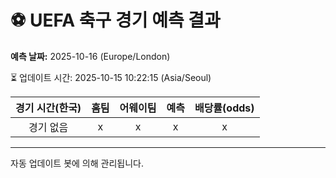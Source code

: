 # ⚽️ UEFA 축구 경기 예측 결과

**예측 날짜:** 2025-10-16 (Europe/London)

⏳ 업데이트 시간: 2025-10-15 10:22:15 (Asia/Seoul)

| 경기 시간(한국) | 홈팀 | 어웨이팀 | 예측 | 배당률(odds) |
|:-------------:|:-----:|:-------:|:-----:|:------------:|
| 경기 없음 | x | x | x | x |

---
자동 업데이트 봇에 의해 관리됩니다.
